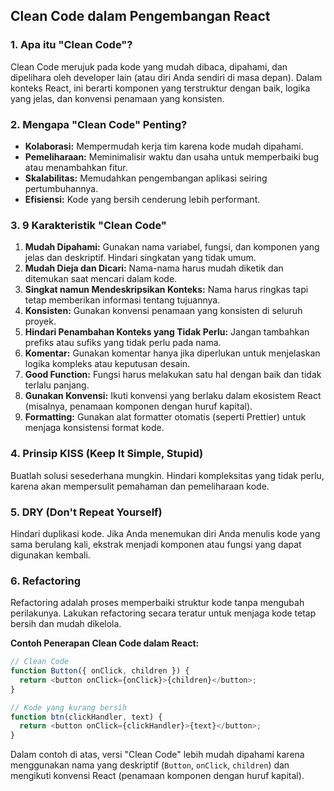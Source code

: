 ## Clean Code dalam Pengembangan React

### 1. Apa itu "Clean Code"?

Clean Code merujuk pada kode yang mudah dibaca, dipahami, dan dipelihara oleh developer lain (atau diri Anda sendiri di masa depan). Dalam konteks React, ini berarti komponen yang terstruktur dengan baik, logika yang jelas, dan konvensi penamaan yang konsisten.

### 2. Mengapa "Clean Code" Penting?

* **Kolaborasi:** Mempermudah kerja tim karena kode mudah dipahami.
* **Pemeliharaan:** Meminimalisir waktu dan usaha untuk memperbaiki bug atau menambahkan fitur.
* **Skalabilitas:** Memudahkan pengembangan aplikasi seiring pertumbuhannya.
* **Efisiensi:** Kode yang bersih cenderung lebih performant.

### 3. 9 Karakteristik "Clean Code"

1.  **Mudah Dipahami:** Gunakan nama variabel, fungsi, dan komponen yang jelas dan deskriptif. Hindari singkatan yang tidak umum.
2.  **Mudah Dieja dan Dicari:** Nama-nama harus mudah diketik dan ditemukan saat mencari dalam kode.
3.  **Singkat namun Mendeskripsikan Konteks:** Nama harus ringkas tapi tetap memberikan informasi tentang tujuannya.
4.  **Konsisten:** Gunakan konvensi penamaan yang konsisten di seluruh proyek.
5.  **Hindari Penambahan Konteks yang Tidak Perlu:** Jangan tambahkan prefiks atau sufiks yang tidak perlu pada nama.
6.  **Komentar:** Gunakan komentar hanya jika diperlukan untuk menjelaskan logika kompleks atau keputusan desain.
7.  **Good Function:** Fungsi harus melakukan satu hal dengan baik dan tidak terlalu panjang.
8.  **Gunakan Konvensi:** Ikuti konvensi yang berlaku dalam ekosistem React (misalnya, penamaan komponen dengan huruf kapital).
9.  **Formatting:** Gunakan alat formatter otomatis (seperti Prettier) untuk menjaga konsistensi format kode.

### 4. Prinsip KISS (Keep It Simple, Stupid)

Buatlah solusi sesederhana mungkin. Hindari kompleksitas yang tidak perlu, karena akan mempersulit pemahaman dan pemeliharaan kode.

### 5. DRY (Don't Repeat Yourself)

Hindari duplikasi kode. Jika Anda menemukan diri Anda menulis kode yang sama berulang kali, ekstrak menjadi komponen atau fungsi yang dapat digunakan kembali.

### 6. Refactoring

Refactoring adalah proses memperbaiki struktur kode tanpa mengubah perilakunya. Lakukan refactoring secara teratur untuk menjaga kode tetap bersih dan mudah dikelola.

**Contoh Penerapan Clean Code dalam React:**

```javascript
// Clean Code
function Button({ onClick, children }) {
  return <button onClick={onClick}>{children}</button>;
}

// Kode yang kurang bersih
function btn(clickHandler, text) {
  return <button onClick={clickHandler}>{text}</button>;
}
```

Dalam contoh di atas, versi "Clean Code" lebih mudah dipahami karena menggunakan nama yang deskriptif (`Button`, `onClick`, `children`) dan mengikuti konvensi React (penamaan komponen dengan huruf kapital).

